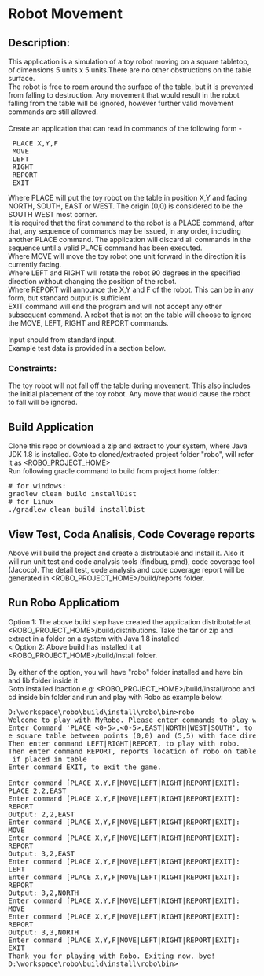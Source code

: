 
# Robot Movement
## Description:

This application is a simulation of a toy robot moving on a square tabletop, of dimensions 5 units x 5
units.There are no other obstructions on the table surface.
<br>
The robot is free to roam around the surface of the table, but it is prevented from falling to
destruction. Any movement that would result in the robot falling from the table will be ignored,
however further valid movement commands are still allowed.
<br><br>
Create an application that can read in commands of the following form - <br>
<pre>
 PLACE X,Y,F
 MOVE
 LEFT
 RIGHT
 REPORT
 EXIT
</pre>
Where PLACE will put the toy robot on the table in position X,Y and facing NORTH, SOUTH, EAST or
WEST. The origin (0,0) is considered to be the SOUTH WEST most corner.
<br>
It is required that the first command to the robot is a PLACE command, after that, any sequence of
commands may be issued, in any order, including another PLACE command. The application will
discard all commands in the sequence until a valid PLACE command has been executed.
<br>
Where MOVE will move the toy robot one unit forward in the direction it is currently facing.
<br>
Where LEFT and RIGHT will rotate the robot 90 degrees in the specified direction without changing
the position of the robot.
<br>
Where REPORT will announce the X,Y and F of the robot. This can be in any form, but standard
output is sufficient.
<br>
EXIT command will end the program and will not accept any other subsequent command.
A robot that is not on the table will choose to ignore the MOVE, LEFT, RIGHT and REPORT
commands.
<br><br>
Input should from standard input.
<br>
Example test data is provided in a section below.
<br>
### Constraints:
The toy robot will not fall off the table during movement. This also includes the initial placement
of the toy robot. Any move that would cause the robot to fall will be ignored.

## Build Application

Clone this repo or download a zip and extract to your system, where Java JDK 1.8 is installed.
Goto to cloned/extracted project folder "robo", will refer it as <ROBO_PROJECT_HOME>
<br>
Run following gradle command to build from project home folder:
<pre>
# for windows:
gradlew clean build installDist
# for Linux
./gradlew clean build installDist
</pre>

## View Test, Coda Analisis, Code Coverage reports
Above will build the project and create a distrbutable and install it. Also it will run unit test and code analysis tools (findbug, pmd), code coverage tool (Jacoco).
The detail test, code analysis and code coverage report will be generated in <ROBO_PROJECT_HOME>/build/reports folder.

## Run Robo Applicatiom

Option 1: The above build step have created the application distributable at <ROBO_PROJECT_HOME>/build/distributions. Take the tar or zip and extract in a folder on a system with Java 1.8 installed
<br><
Option 2: Above build has installed it at <ROBO_PROJECT_HOME>/build/install folder.
<br><br>
By either of the option, you will have "robo" folder installed and have bin and lib folder inside it
<br>
Goto installed loaction e.g: <ROBO_PROJECT_HOME>/build/install/robo and cd inside bin folder and run and play with Robo as example below:
<pre>
D:\workspace\robo\build\install\robo\bin>robo
Welcome to play with MyRobo. Please enter commands to play with it.
Enter Command 'PLACE <0-5>,<0-5>,EAST|NORTH|WEST|SOUTH', to place the robo on th
e square table between points (0,0) and (5,5) with face direction.
Then enter command LEFT|RIGHT|REPORT, to play with robo.
Then enter command REPORT, reports location of robo on table and face direction,
 if placed in table
Enter command EXIT, to exit the game.

Enter command [PLACE X,Y,F|MOVE|LEFT|RIGHT|REPORT|EXIT]:
PLACE 2,2,EAST
Enter command [PLACE X,Y,F|MOVE|LEFT|RIGHT|REPORT|EXIT]:
REPORT
Output: 2,2,EAST
Enter command [PLACE X,Y,F|MOVE|LEFT|RIGHT|REPORT|EXIT]:
MOVE
Enter command [PLACE X,Y,F|MOVE|LEFT|RIGHT|REPORT|EXIT]:
REPORT
Output: 3,2,EAST
Enter command [PLACE X,Y,F|MOVE|LEFT|RIGHT|REPORT|EXIT]:
LEFT
Enter command [PLACE X,Y,F|MOVE|LEFT|RIGHT|REPORT|EXIT]:
REPORT
Output: 3,2,NORTH
Enter command [PLACE X,Y,F|MOVE|LEFT|RIGHT|REPORT|EXIT]:
MOVE
Enter command [PLACE X,Y,F|MOVE|LEFT|RIGHT|REPORT|EXIT]:
REPORT
Output: 3,3,NORTH
Enter command [PLACE X,Y,F|MOVE|LEFT|RIGHT|REPORT|EXIT]:
EXIT
Thank you for playing with Robo. Exiting now, bye!
D:\workspace\robo\build\install\robo\bin>
</pre
